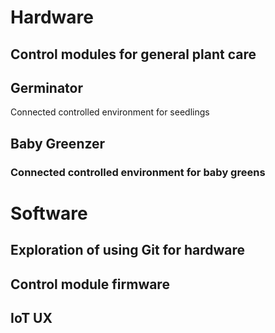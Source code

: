 
# Hardware
## Control modules for general plant care
## Germinator

   Connected controlled environment for seedlings
## Baby Greenzer
### Connected controlled environment for baby greens


# Software
## Exploration of using Git for hardware
## Control module firmware
## IoT UX



